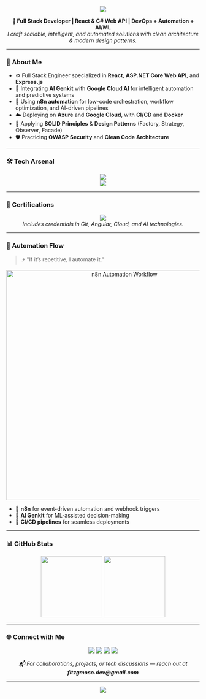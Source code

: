<!-- Animated Header -->
<p align="center">
  <img src="https://capsule-render.vercel.app/api?type=waving&color=0:0078D7,100:00C4B3&height=200&section=header&text=Hey%20There%20👋%20I'm%20Fitz&fontSize=40&fontColor=ffffff&animation=fadeIn" />
</p>

<p align="center">
  <b>🚀 Full Stack Developer | React & C# Web API | DevOps + Automation + AI/ML</b><br>
  <i>I craft scalable, intelligent, and automated solutions with clean architecture & modern design patterns.</i>
</p>

---

### 🧠 About Me
- ⚙️ Full Stack Engineer specialized in **React**, **ASP.NET Core Web API**, and **Express.js**
- 🤖 Integrating **AI Genkit** with **Google Cloud AI** for intelligent automation and predictive systems  
- 🔄 Using **n8n automation** for low-code orchestration, workflow optimization, and AI-driven pipelines  
- ☁️ Deploying on **Azure** and **Google Cloud**, with **CI/CD** and **Docker**
- 🧩 Applying **SOLID Principles** & **Design Patterns** (Factory, Strategy, Observer, Facade)
- 🛡️ Practicing **OWASP Security** and **Clean Code Architecture**

---

### 🛠️ Tech Arsenal
<p align="center">
  <img src="https://skillicons.dev/icons?i=react,dotnet,express,azure,gcp,docker,git,github,python,js,ts,cs,mysql,postgresql" /><br>
  <img src="https://skillicons.dev/icons?i=visualstudio,vscode,postman,linux,powershell,npm,nodejs" />
</p>

---

### 🧾 Certifications
<p align="center">
  <a href="https://drive.google.com/drive/folders/1WGqz4fxgdQ_RArI9G0rIA6fery5jLrju?usp=drive_link" target="_blank">
    <img src="https://img.shields.io/badge/View%20My%20Certifications-00C4B3?style=for-the-badge&logo=google-drive&logoColor=white" />
  </a><br>
  <i>Includes credentials in Git, Angular, Cloud, and AI technologies.</i>
</p>

---

### 🔁 Automation Flow
> ⚡ "If it’s repetitive, I automate it."

<p align="center">
  <img src="https://github.com/user-attachments/assets/fbfb71cc-b8f3-4cfa-b50e-2a5a55a37d56" width="600" alt="n8n Automation Workflow"/>
</p>

- 🧩 **n8n** for event-driven automation and webhook triggers  
- 🤖 **AI Genkit** for ML-assisted decision-making  
- 🔗 **CI/CD pipelines** for seamless deployments  

---

### 📊 GitHub Stats
<p align="center">
  <img height="160em" src="https://github-readme-stats.vercel.app/api?username=fitzMOSO&show_icons=true&theme=radical&hide_border=true" />
  <img height="160em" src="https://github-readme-stats.vercel.app/api/top-langs/?username=fitzMOSO&layout=compact&theme=radical&hide_border=true" />
</p>

---

### 🌐 Connect with Me
<p align="center">
  <a href="https://fitzmoso.devme.solutions/"><img src="https://img.shields.io/badge/Website-fitzmoso.devme.solutions-00C4B3?style=for-the-badge&logo=vercel" /></a>
  <a href="https://www.linkedin.com/in/fitzgerard-moso-1a9b43227"><img src="https://img.shields.io/badge/LinkedIn-FitzGerard%20Moso-0077B5?style=for-the-badge&logo=linkedin" /></a>
  <a href="mailto:fitzgmoso.dev@gmail.com"><img src="https://img.shields.io/badge/Email-fitzgmoso.dev@gmail.com-EA4335?style=for-the-badge&logo=gmail&logoColor=white" /></a>
  <a href="https://github.com/fitzMOSO"><img src="https://img.shields.io/badge/GitHub-fitzMOSO-181717?style=for-the-badge&logo=github" /></a>
</p>

<p align="center">
  <i>📬 For collaborations, projects, or tech discussions — reach out at <b>fitzgmoso.dev@gmail.com</b></i>
</p>

---

<p align="center">
  <img src="https://capsule-render.vercel.app/api?type=waving&color=0:00C4B3,100:0078D7&height=120&section=footer" />
</p>
